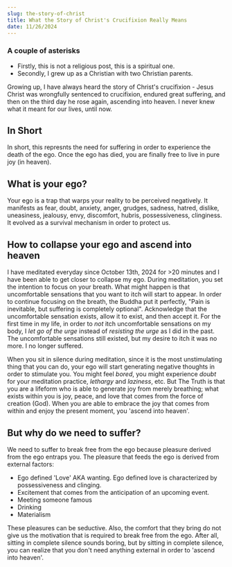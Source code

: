 ```yaml
---
slug: the-story-of-christ
title: What the Story of Christ's Crucifixion Really Means
date: 11/26/2024
---
```


### A couple of asterisks

- Firstly, this is not a religious post, this is a spiritual one.
- Secondly, I grew up as a Christian with two Christian parents.

Growing up, I have always heard the story of Christ's crucifixion - Jesus Christ was wrongfully sentenced to crucifixion, endured great suffering, and then on the third day he rose again, ascending into heaven. I never knew what it meant for our lives, until now.

## In Short

In short, this represnts the need for suffering in order to experience the death of the ego. Once the ego has died, you are finally free to live in pure joy (in heaven).

## What is your ego?

Your ego is a trap that warps your reality to be perceived negatively. It manifests as fear, doubt, anxiety, anger, grudges, sadness, hatred, dislike, uneasiness, jealousy, envy, discomfort, hubris, possessiveness, clinginess. It evolved as a survival mechanism in order to protect us.

## How to collapse your ego and ascend into heaven

I have meditated everyday since October 13th, 2024 for >20 minutes and I have been able to get closer to collapse my ego. During meditation, you set the intention to focus on your breath. What might happen is that uncomfortable sensations that you want to itch will start to appear. In order to continue focusing on the breath, the Buddha put it perfectly, "Pain is inevitable, but suffering is completely optional". Acknowledge that the uncomfortable sensation exists, allow it to exist, and then accept it. For the first time in my life, in order to _not_ itch uncomfortable sensations on my body, I _let go of the urge_ instead of _resisting the urge_ as I did in the past. The uncomfortable sensations still existed, but my desire to itch it was no more. I no longer suffered.

When you sit in silence during meditation, since it is the most unstimulating thing that you can do, your ego will start generating negative thoughts in order to stimulate you. You might feel _bored_, you might experience _doubt_ for your meditation practice, _lethargy_ and _laziness_, etc. But The Truth is that you are a lifeform who is able to generate joy from merely breathing; what exists within you is joy, peace, and love that comes from the force of creation (God). When you are able to embrace the joy that comes from within and enjoy the present moment, you 'ascend into heaven'.

## But why do we need to suffer?

We need to suffer to break free from the ego because pleasure derived from the ego entraps you. The pleasure that feeds the ego is derived from external factors:

- Ego defined 'Love' AKA wanting. Ego defined love is characterized by possessiveness and clinging.
- Excitement that comes from the anticipation of an upcoming event.
- Meeting someone famous
- Drinking
- Materialism

These pleasures can be seductive. Also, the comfort that they bring do not give us the motivation that is required to break free from the ego. After all, sitting in complete silence sounds boring, but by sitting in complete silence, you can realize that you don't need anything external in order to 'ascend into heaven'.
